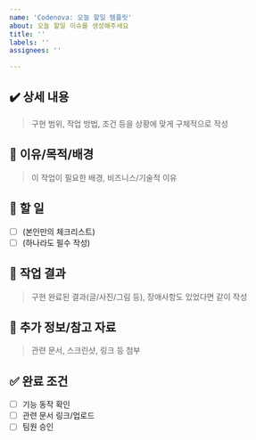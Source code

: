 ```yaml
---
name: 'Codenova: 오늘 할일 템플릿'
about: 오늘 할일 이슈를 생성해주세요
title: ''
labels: ''
assignees: ''

---
```


## ✔️ 상세 내용
<!-- 필수 -->
> 구현 범위, 작업 방법, 조건 등을 상황에 맞게 구체적으로 작성

## 🎯 이유/목적/배경
<!-- 옵션(단순 산출물의 경우 작성하지 않아도 무방) -->
> 이 작업이 필요한 배경, 비즈니스/기술적 이유

## 📆 할 일
<!-- 필수 -->
- [ ] (본인만의 체크리스트)
- [ ] (하나라도 필수 작성)

## 🎁 작업 결과
<!-- 필수 -->
> 구현 완료된 결과(글/사진/그림 등), 장애사항도 있었다면 같이 작성

## 🔗 추가 정보/참고 자료
<!-- 옵션 -->
> 관련 문서, 스크린샷, 링크 등 첨부

## ✅ 완료 조건
<!-- 필수(아래 3개의 조건 확인 후 체크 표시) -->
- [ ] 기능 동작 확인
- [ ] 관련 문서 링크/업로드
- [ ] 팀원 승인
